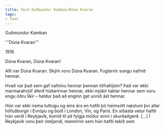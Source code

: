 ```yaml
---
title: Text:Guðmundur Kamban/Dúna Kvaran
tags:
- Text
---
```


Guðmundur Kamban

'''Dúna Kvaran'''

1916

Dúna Kvaran, Dúna Kvaran!

Allt var Dúna Kvaran. Skýin voru Dúna Kvaran. Fuglarnir sungu nafnið hennar.

Hvað var það sem gaf nafninu hennar þennan töfrahljóm? Það var ekki marmarahrjúf áferð húðarinnar hennar, ekki mjúkir taktar hennar sem voru engu öðru líkir – heldur það að enginn gat unnið ást hennar.

Hún var ekki nema tuttugu og eins árs en hafði þó heimsótt næstum því allar höfuðborgir í Evrópu og búið í London, Vín, og París. En síðasta vetur hafði hún verið í Reykjavík, komið til að fylgja móður sinni í skurðaðgerð. [...] Í Reykjavík voru þeir óteljandi, mennirnir sem hún hafði tekið sem


